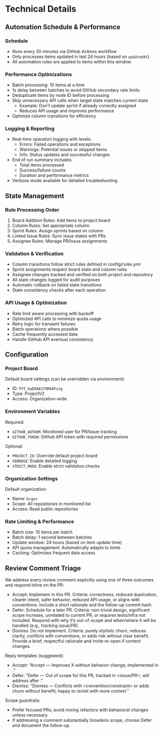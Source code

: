 # Technical Details

## Automation Schedule & Performance

### Schedule
- Runs every 30 minutes via GitHub Actions workflow
- Only processes items updated in last 24 hours (based on `updatedAt`)
- All automation rules are applied to items within this window

### Performance Optimizations
- Batch processing: 10 items at a time
- 1s delay between batches to avoid GitHub secondary rate limits
- Deduplicate items by node ID before processing
- Skip unnecessary API calls when target state matches current state
  - Example: Don't update sprint if already correctly assigned
  - Reduces API usage and improves performance
- Optimize column transitions for efficiency

### Logging & Reporting
- Real-time operation logging with levels:
  - Errors: Failed operations and exceptions
  - Warnings: Potential issues or skipped items
  - Info: Status updates and successful changes
- End of run summary includes:
  - Total items processed
  - Success/failure counts
  - Duration and performance metrics
- Verbose mode available for detailed troubleshooting

## State Management

### Rule Processing Order
1. Board Addition Rules: Add items to project board
2. Column Rules: Set appropriate column
3. Sprint Rules: Assign sprints based on column
4. Linked Issue Rules: Sync issue states with PRs
5. Assignee Rules: Manage PR/Issue assignments

### Validation & Verification
- Column transitions follow strict rules defined in config/rules.yml
- Sprint assignments respect board state and column rules
- Assignee changes tracked and verified on both project and repository
- All state changes logged for audit purposes
- Automatic rollback on failed state transitions
- State consistency checks after each operation

### API Usage & Optimization
- Rate limit aware processing with backoff
- Optimized API calls to minimize quota usage
- Retry logic for transient failures
- Batch operations where possible
- Cache frequently accessed data
- Handle GitHub API eventual consistency

## Configuration

### Project Board
Default board settings (can be overridden via environment):
- ID: `PVT_kwDOAA37OM4AFuzg`
- Type: ProjectV2
- Access: Organization-wide

### Environment Variables
Required:
- `GITHUB_AUTHOR`: Monitored user for PR/Issue tracking
- `GITHUB_TOKEN`: GitHub API token with required permissions

Optional:
- `PROJECT_ID`: Override default project board
- `VERBOSE`: Enable detailed logging
- `STRICT_MODE`: Enable strict validation checks

### Organization Settings
Default organization:
- Name: `bcgov`
- Scope: All repositories in monitored list
- Access: Read public repositories

### Rate Limiting & Performance
- Batch size: 10 items per batch
- Batch delay: 1 second between batches
- Update window: 24 hours (based on item update time)
- API quota management: Automatically adapts to limits
- Caching: Optimizes frequent data access

## Review Comment Triage

We address every review comment explicitly using one of three outcomes and respond inline on the PR:

- Accept: Implement in this PR. Criteria: correctness, reduced duplication, clearer intent, safer behavior, reduced API usage, or aligns with conventions. Include a short rationale and the follow-up commit hash.
- Defer: Schedule for a later PR. Criteria: non-trivial design, significant scope increase, unrelated to current PR, or requires tests/infra not included. Respond with why it’s out-of-scope and when/where it will be handled (e.g., tracking issue/PR).
- Dismiss: Do not implement. Criteria: purely stylistic churn, reduces clarity, conflicts with conventions, or adds risk without clear benefit. Provide a brief, respectful rationale and invite re-open if context changes.

Reply templates (suggested):
- Accept: “Accept — Improves X without behavior change; implemented in <commit>.”
- Defer: “Defer — Out of scope for this PR, tracked in <issue/PR>; will address after <dependency>.”
- Dismiss: “Dismiss — Conflicts with <convention/constraint> or adds churn without benefit; happy to revisit with more context.”

Scope guardrails:
- Prefer focused PRs; avoid mixing refactors with behavioral changes unless necessary.
- If addressing a comment substantially broadens scope, choose Defer and document the follow-up.
